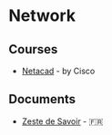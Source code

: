 # Network

##  Courses
- [Netacad](https://www.netacad.com/fr/cisco-packet-tracer) - by Cisco

## Documents
- [Zeste de Savoir](https://zestedesavoir.com/tutoriels/2789/les-reseaux-de-zero/) - 🇫🇷